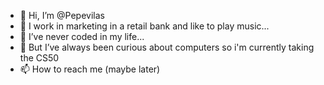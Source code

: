 - 👋 Hi, I’m @Pepevilas
- 👀 I work in marketing in a retail bank and like to play music...
- 🌱 I’ve never coded in my life...
- 💞️ But I’ve always been curious about computers so i'm currently taking the CS50
- 📫 How to reach me (maybe later)
